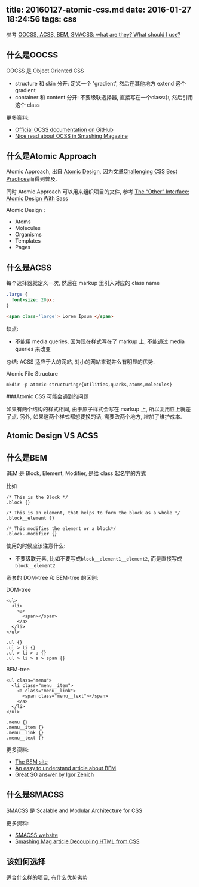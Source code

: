 title: 20160127-atomic-css.md
date: 2016-01-27 18:24:56
tags: css
---

参考 [OOCSS, ACSS, BEM, SMACSS: what are they? What should I use?](http://clubmate.fi/oocss-acss-bem-smacss-what-are-they-what-should-i-use/)


## 什么是OOCSS

OOCSS 是 Object Oriented CSS

- structure 和  skin 分开: 定义一个 'gradient', 然后在其他地方 extend 这个 gradient
- container 和 content 分开: 不要级联选择器, 直接写在一个class中, 然后引用这个 class

更多资料:

- [Official OCSS documentation on GitHub](http://github.com/stubbornella/oocss/wiki)
- [Nice read about OCSS in Smashing Magazine](http://coding.smashingmagazine.com/2011/12/12/an-introduction-to-object-oriented-css-oocss) 


## 什么是Atomic Approach
Atomic Approach, 出自 [Atomic Design](http://bradfrost.com/blog/post/atomic-web-design/), 因为文章[Challenging CSS Best Practices](http://www.smashingmagazine.com/2013/10/21/challenging-css-best-practices-atomic-approach/)而得到普及. 

同时 Atomic Approach 可以用来组织项目的文件, 参考 [The “Other” Interface: Atomic Design With Sass](http://coding.smashingmagazine.com/2013/08/02/other-interface-atomic-design-sass/)

Atomic Design :

- Atoms
- Molecules
- Organisms
- Templates
- Pages


## 什么是ACSS

每个选择器就定义一次, 然后在 markup 里引入对应的 class name

``` css
.large {
  font-size: 20px;
}  
```
``` html
<span class='large'> Lorem Ipsum </span>  
```

缺点:

- 不能用 media queries, 因为现在样式写在了 markup 上, 不能通过 media queries 来改变

总结: ACSS 适应于大的网站, 对小的网站来说并么有明显的优势.


Atomic File Structure
```
mkdir -p atomic-structuring/{utilities,quarks,atoms,molecules} 
```


###Atomic CSS 可能会遇到的问题

如果有两个结构的样式相同, 由于原子样式会写在 markup 上, 所以复用性上就差了点.
另外, 如果这两个样式都想要换的话, 需要改两个地方, 增加了维护成本.

## Atomic Design VS ACSS




## 什么是BEM

BEM 是 Block, Element, Modifier, 是给 class 起名字的方式

比如
```
/* This is the Block */
.block {}

/* This is an element, that helps to form the block as a whole */
.block__element {}

/* This modifies the element or a block*/
.block--modifier {}
```

使用的时候应该注意什么:

- 不要级联元素, 比如不要写成`block__element1__element2`, 而是直接写成 `block__element2`

嵌套的 DOM-tree 和 BEM-tree 的区别:
 
DOM-tree
```
<ul>
  <li>
    <a>
      <span></span>
    </a>
  </li>
</ul>

.ul {}
.ul > li {}
.ul > li > a {}
.ul > li > a > span {}
```

BEM-tree

```
<ul class="menu">
  <li class="menu__item">
    <a class="menu__link">
      <span class="menu__text"></span>
    </a>
  </li>
</ul>

.menu {}
.menu__item {}
.menu__link {}
.menu__text {}
```

更多资料:

- [The BEM site](http://bem.info/method/definitions/)
- [An easy to understand article about BEM](http://csswizardry.com/2013/01/mindbemding-getting-your-head-round-bem-syntax/)
- [Great SO answer by Igor Zenich](http://stackoverflow.com/a/27900589/976972)
 

## 什么是SMACSS

SMACSS 是 Scalable and Modular Architecture for CSS

更多资料:

- [SMACSS website](http://smacss.com/)
- [Smashing Mag article Decoupling HTML from CSS](http://coding.smashingmagazine.com/2012/04/20/decoupling-html-from-css)

## 该如何选择

适合什么样的项目, 有什么优势劣势






